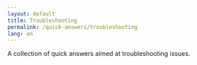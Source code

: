 ```yaml
---
layout: default
title: Troubleshooting
permalink: /quick-answers/troubleshooting
lang: en
---
```


A collection of quick answers aimed at troubleshooting issues.
